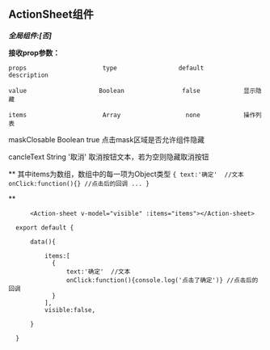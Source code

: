 ## ActionSheet组件

***全局组件:[否]***

**接收prop参数：**

    props                     type                 default          description

    value                    Boolean                false            显示隐藏

    items                     Array                  none            操作列表

   maskClosable               Boolean                true        点击mask区域是否允许组件隐藏

   cancleText                 String                 '取消'       取消按钮文本，若为空则隐藏取消按钮




**
    其中items为数组，数组中的每一项为Object类型
    ```
        {
            text:'确定'  //文本
            onClick:function(){} //点击后的回调
            ...
        }
    ```

**

```
      <Action-sheet v-model="visible" :items="items"></Action-sheet>

```

```
  export default {

      data(){

          items:[
            {
                text:'确定'  //文本
                onClick:function(){console.log('点击了确定')} //点击后的回调
            }
          ],
          visible:false,

      }

  }

  ```